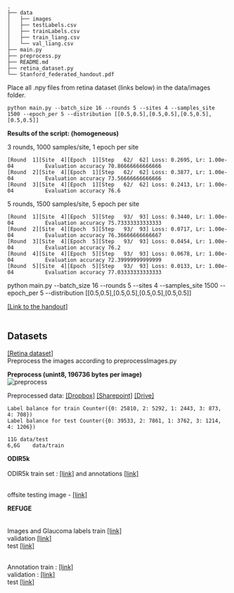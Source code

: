 ```
.
├── data
│   ├── images
│   ├── testLabels.csv
│   ├── trainLabels.csv
│   ├── train_liang.csv
│   └── val_liang.csv
├── main.py
├── preprocess.py
├── README.md
├── retina_dataset.py
└── Stanford_federated_handout.pdf
```

Place all .npy files from retina dataset (links below) in the data/images folder.
```
python main.py --batch_size 16 --rounds 5 --sites 4 --samples_site 1500 --epoch_per 5 --distribution [[0.5,0.5],[0.5,0.5],[0.5,0.5],[0.5,0.5]]
```

<b>Results of the script: (homogeneous)</b><br/>
  
3 rounds, 1000 samples/site, 1 epoch per site

```
[Round  1][Site  4][Epoch  1][Step   62/  62] Loss: 0.2695, Lr: 1.00e-04          Evaluation accuracy 70.86666666666666
[Round  2][Site  4][Epoch  1][Step   62/  62] Loss: 0.3877, Lr: 1.00e-04          Evaluation accuracy 73.56666666666666
[Round  3][Site  4][Epoch  1][Step   62/  62] Loss: 0.2413, Lr: 1.00e-04          Evaluation accuracy 76.6
```


5 rounds, 1500 samples/site, 5 epoch per site
```
[Round  1][Site  4][Epoch  5][Step   93/  93] Loss: 0.3440, Lr: 1.00e-04          Evaluation accuracy 75.73333333333333
[Round  2][Site  4][Epoch  5][Step   93/  93] Loss: 0.0717, Lr: 1.00e-04          Evaluation accuracy 76.36666666666667
[Round  3][Site  4][Epoch  5][Step   93/  93] Loss: 0.0454, Lr: 1.00e-04          Evaluation accuracy 76.2
[Round  4][Site  4][Epoch  5][Step   93/  93] Loss: 0.0678, Lr: 1.00e-04          Evaluation accuracy 72.39999999999999
[Round  5][Site  4][Epoch  5][Step   93/  93] Loss: 0.0133, Lr: 1.00e-04          Evaluation accuracy 77.03333333333333
```

python main.py --batch_size 16 --rounds 5 --sites 4 --samples_site 1500 --epoch_per 5 --distribution [[0.5,0.5],[0.5,0.5],[0.5,0.5],[0.5,0.5]]



[[Link to the handout]](https://github.com/jbdel/federated_learning/blob/master/Stanford_federated_handout.pdf) <br/><br/>
## Datasets
[[Retina dataset]](https://www.kaggle.com/c/diabetic-retinopathy-detection)<br/>
Preprocess the images according to preprocessImages.py

<b>Preprocess (unint8, 196736 bytes per image)</b><br/>
![preprocess](https://i.imgur.com/2ymMhnA.jpg)

Preprocessed data: [[Dropbox]](https://www.dropbox.com/s/7rraox4puo6vcnx/data.zip?dl=1) [[Sharepoint]](https://alumniumonsac-my.sharepoint.com/:u:/g/personal/532927_umons_ac_be/EZ4cjkHO4pVHq_P3XNbui58BkOiigiNirBDEvYoXQu2Gpg?e=paf2r7) [[Drive]](https://drive.google.com/file/d/1VCJIU3r-qx6etPoHcSJRsJAESyLr3cVE/view?usp=sharing)

```
Label balance for train Counter({0: 25810, 2: 5292, 1: 2443, 3: 873, 4: 708})
Label balance for test Counter({0: 39533, 2: 7861, 1: 3762, 3: 1214, 4: 1206})

11G	data/test
6,6G	data/train
```

**ODIR5k**<br/><br/>
ODIR5k train set : [[link]](https://drive.google.com/file/d/1UGrMGfb9zvbBqOvbV62G-XdUlBIAvOad/view) and annotations [[link]](https://drive.google.com/file/d/1jc7Dmp26km0PKRwf9u3Xcyui4SRiojcT/view) <br/><br/>

offsite testing image - [[link]](https://drive.google.com/file/d/19OD9a29nrSbLC2Pch4UZtpp8qtFZLd-y/view)

**REFUGE**<br/><br/>	
Images and Glaucoma labels train [[link]](https://www.dropbox.com/s/xd40dewhj0v5gw1/REFUGE-Training400.zip?dl=0) <br/>
validation [[link]](https://www.dropbox.com/s/hhq1srz9ceot8sf/REFUGE-Validation400.zip?dl=0) <br/>
test [[link]](https://www.dropbox.com/s/t1ijw6mdqhd79dm/REFUGE-Test400.zip?dl=0) <br/><br/>

Annotation train : [[link]](https://www.dropbox.com/s/030vecfp36ikiml/Annotation-Training400.zip?dl=0) <br/>
validation : [[link]](https://www.dropbox.com/s/sdgfefzomm5auog/REFUGE-Validation400-GT.zip?dl=0) <br/>
test [[link]](https://www.dropbox.com/s/2w0aof1tqp9gi5a/REFUGE-Test-GT.zip?dl=0)  <br/>



